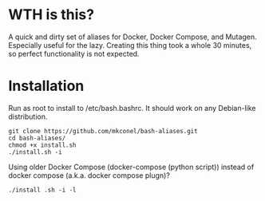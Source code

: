 # WTH is this?

A quick and dirty set of aliases for Docker, Docker Compose, and Mutagen. Especially useful for the lazy. Creating this thing took a whole 30 minutes, so perfect functionality is not expected.


# Installation

Run as root to install to /etc/bash.bashrc. It should work on any Debian-like distribution.

    git clone https://github.com/mkconel/bash-aliases.git
    cd bash-aliases/
    chmod +x install.sh
    ./install.sh -i

Using older Docker Compose (docker-compose (python script)) instead of docker compose (a.k.a. docker compose plugn)?

    ./install .sh -i -l
